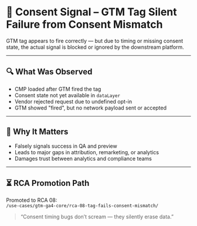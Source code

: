 # 🛑 Consent Signal – GTM Tag Silent Failure from Consent Mismatch

GTM tag appears to fire correctly — but due to timing or missing consent state, the actual signal is blocked or ignored by the downstream platform.

---

## 🔍 What Was Observed

- CMP loaded after GTM fired the tag  
- Consent state not yet available in `dataLayer`  
- Vendor rejected request due to undefined opt-in  
- GTM showed "fired", but no network payload sent or accepted

---

## 🚦 Why It Matters

- Falsely signals success in QA and preview  
- Leads to major gaps in attribution, remarketing, or analytics  
- Damages trust between analytics and compliance teams

---

## ⏳ RCA Promotion Path

Promoted to RCA 08:  
`/use-cases/gtm-ga4-core/rca-08-tag-fails-consent-mismatch/`

> “Consent timing bugs don’t scream — they silently erase data.”
